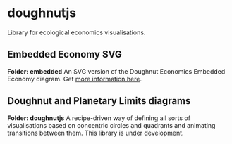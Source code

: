 # doughnutjs
Library for ecological economics visualisations.

## Embedded Economy SVG
**Folder: embedded**
An SVG version of the Doughnut Economics Embedded Economy diagram.
Get [more information here](https://burkmarr.github.io/doughnutjs/embedded).

## Doughnut and Planetary Limits diagrams
**Folder: doughnutjs**
A recipe-driven way of defining all sorts of visualisations based on
concentric circles and quadrants and animating transitions between them.
This library is under development.





